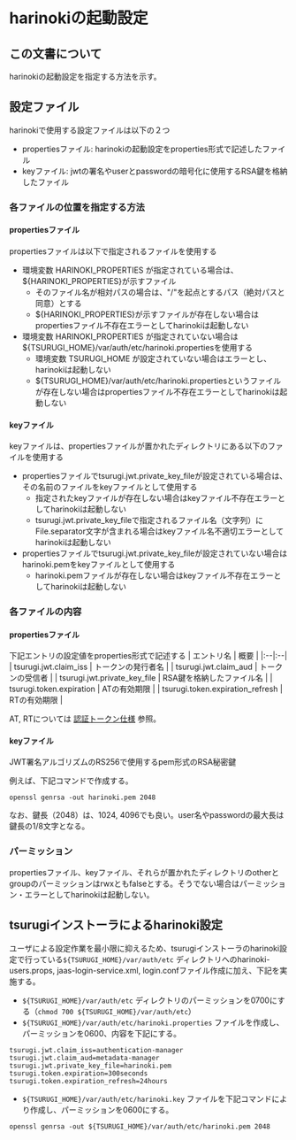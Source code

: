 # harinokiの起動設定

## この文書について
harinokiの起動設定を指定する方法を示す。

## 設定ファイル
harinokiで使用する設定ファイルは以下の２つ
* propertiesファイル: harinokiの起動設定をproperties形式で記述したファイル
* keyファイル: jwtの署名やuserとpasswordの暗号化に使用するRSA鍵を格納したファイル

### 各ファイルの位置を指定する方法
#### propertiesファイル
propertiesファイルは以下で指定されるファイルを使用する
* 環境変数 HARINOKI_PROPERTIES が指定されている場合は、${HARINOKI_PROPERTIES}が示すファイル
  * そのファイル名が相対パスの場合は、"/"を起点とするパス（絶対パスと同意）とする
  * ${HARINOKI_PROPERTIES}が示すファイルが存在しない場合はpropertiesファイル不存在エラーとしてharinokiは起動しない
* 環境変数 HARINOKI_PROPERTIES が指定されていない場合は${TSURUGI_HOME}/var/auth/etc/harinoki.propertiesを使用する
  * 環境変数 TSURUGI_HOME が設定されていない場合はエラーとし、harinokiは起動しない
  * ${TSURUGI_HOME}/var/auth/etc/harinoki.propertiesというファイルが存在しない場合はpropertiesファイル不存在エラーとしてharinokiは起動しない

#### keyファイル
keyファイルは、propertiesファイルが置かれたディレクトリにある以下のファイルを使用する
* propertiesファイルでtsurugi.jwt.private_key_fileが設定されている場合は、その名前のファイルをkeyファイルとして使用する
  * 指定されたkeyファイルが存在しない場合はkeyファイル不存在エラーとしてharinokiは起動しない
  * tsurugi.jwt.private_key_fileで指定されるファイル名（文字列）にFile.separator文字が含まれる場合はkeyファイル名不適切エラーとしてharinokiは起動しない
* propertiesファイルでtsurugi.jwt.private_key_fileが設定されていない場合はharinoki.pemをkeyファイルとして使用する 
  * harinoki.pemファイルが存在しない場合はkeyファイル不存在エラーとしてharinokiは起動しない

### 各ファイルの内容
#### propertiesファイル
下記エントリの設定値をproperties形式で記述する
| エントリ名 | 概要 |
|:--|:--|
| tsurugi.jwt.claim_iss | トークンの発行者名 |
| tsurugi.jwt.claim_aud | トークンの受信者 |
| tsurugi.jwt.private_key_file | RSA鍵を格納したファイル名 |
| tsurugi.token.expiration | ATの有効期限 |
| tsurugi.token.expiration_refresh | RTの有効期限 |

AT, RTについては [認証トークン仕様](token-ja.md) 参照。

#### keyファイル
JWT署名アルゴリズムのRS256で使用するpem形式のRSA秘密鍵

例えば、下記コマンドで作成する。
```
openssl genrsa -out harinoki.pem 2048
```
なお、鍵長（2048）は、1024, 4096でも良い。user名やpasswordの最大長は鍵長の1/8文字となる。

### パーミッション
propertiesファイル、keyファイル、それらが置かれたディレクトリのotherとgroupのパーミッションはrwxともfalseとする。そうでない場合はパーミッション・エラーとしてharinokiは起動しない。

## tsurugiインストーラによるharinoki設定
ユーザによる設定作業を最小限に抑えるため、tsurugiインストーラのharinoki設定で行っている`${TSURUGI_HOME}/var/auth/etc` ディレクトリへのharinoki-users.props, jaas-login-service.xml, login.confファイル作成に加え、下記を実施する。
* `${TSURUGI_HOME}/var/auth/etc` ディレクトリのパーミッションを0700にする（`chmod 700 ${TSURUGI_HOME}/var/auth/etc`）
* `${TSURUGI_HOME}/var/auth/etc/harinoki.properties` ファイルを作成し、パーミッションを0600、内容を下記にする。
```
tsurugi.jwt.claim_iss=authentication-manager
tsurugi.jwt.claim_aud=metadata-manager
tsurugi.jwt.private_key_file=harinoki.pem
tsurugi.token.expiration=300seconds
tsurugi.token.expiration_refresh=24hours
```
* `${TSURUGI_HOME}/var/auth/etc/harinoki.key` ファイルを下記コマンドにより作成し、パーミッションを0600にする。
```
openssl genrsa -out ${TSURUGI_HOME}/var/auth/etc/harinoki.pem 2048
```